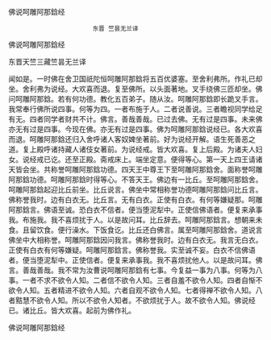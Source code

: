   佛说呵雕阿那鋡经  

                        　　东晋 竺昙无兰译  

佛说呵雕阿那鋡经  

东晋天竺三藏竺昙无兰译  

闻如是。一时佛在舍卫国祇陀恒呵雕阿那鋡将五百优婆塞。至舍利弗所。作礼已却坐。舍利弗为说经。大欢喜而退。复至佛所。以头面著地。叉手绕佛三匝却坐。佛问呵雕阿那鋡。若有何功德。教化五百弟子。随从汝。呵雕阿那鋡即长跪叉手言。我常奉行佛所说四事。何等为四。一者布施于人。二者说善说。三者瞻视同学给足有无。四者同学者财共不计。佛言。善哉善哉。已过去佛。无有过是四事。未来佛亦无有过是四事。今现在佛。亦无有过是四事。佛为呵雕阿那鋡说经已。各大欢喜而退。呵雕阿那鋡还归入舍呼诸人客奴婢坐著前。好为说经开解。语生死善恶之道。复上殿呼诸持藏人诸伎女著前。为说经戒。皆大欢喜。复上后殿。为诸夫人妇女。说经戒已讫。还至正殿。斋戒床上。端坐定意。便得等心。第一天上四王请诸天皆会坐。共称誉呵雕阿那鋡功德。四天王中尊王下至呵雕阿那鋡舍。面称誉呵雕阿那鋡功德。呵雕阿那鋡时得等心。不答天王。佛边有一比丘。至呵雕阿那鋡舍。呵雕阿那鋡起迎比丘前坐。比丘说言。佛坐中常相称誉功德呵雕阿那鋡问比丘言。佛称誉我时。边有白衣无。比丘言。无有白衣。正使有白衣。有何等嫌疑那。呵雕阿那鋡言。佛语至诚。恐白衣不信者。便当堕泥犁中。正使信佛语者。便复来承事我。布施我。我不喜烦扰于人。以是故问耳。比丘辞去。呵雕阿那鋡言。想朝来未食。且留饮食。便行澡水。下饭食讫。比丘还白佛言。属至呵雕阿那鋡舍。道说言佛坐中大相称誉。呵雕阿那鋡因问我言。佛称誉我时。边有白衣无。我言无白衣。正使有白衣有何等嫌疑。呵雕阿那鋡言。佛称誉我。实至诚不妄。白衣不信佛语者。便当堕泥犁中。正使信者。便复来承事我。我不喜烦扰他人。以是故问耳。佛言。善哉善哉。我不常为汝曹说呵雕阿那鋡有七事。今复益一事为八事。何等为八事。一者不求不欲令人知。二者信不欲令人知。三者自羞不欲令人知。四者自惭不欲令人知。五者精进不欲令人知。六者自观不欲令人知。七者得禅不欲令人知。八者黠慧不欲令人知。所以不欲令人知者。不欲烦扰于人。故不欲令人知。佛说经已。诸比丘。皆大欢喜。起前为佛作礼。  

佛说呵雕阿那鋡经  
